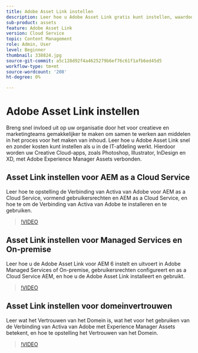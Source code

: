 ```yaml
---
title: Adobe Asset Link instellen
description: Leer hoe u Adobe Asset Link gratis kunt instellen, waardoor uw Creative Cloud-apps, zoals Photoshop, Illustrator, InDesign en XD, worden verbonden met Adobe Experience Manager Assets.
sub-product: assets
feature: Adobe Asset Link
version: Cloud Service
topic: Content Management
role: Admin, User
level: Beginner
thumbnail: 338824.jpg
source-git-commit: a5c128d92f4a4625279b6ef76c61f1afb6ed45d5
workflow-type: tm+mt
source-wordcount: '208'
ht-degree: 0%

---
```


# Adobe Asset Link instellen

Breng snel invloed uit op uw organisatie door het voor creatieve en marketingteams gemakkelijker te maken om samen te werken aan middelen in het proces voor het maken van inhoud. Leer hoe u Adobe Asset Link snel en zonder kosten kunt instellen als u in de IT-afdeling werkt. Hierdoor worden uw Creative Cloud-apps, zoals Photoshop, Illustrator, InDesign en XD, met Adobe Experience Manager Assets verbonden.

## Asset Link instellen voor AEM as a Cloud Service

Leer hoe te opstelling de Verbinding van Activa van Adobe voor AEM as a Cloud Service, vormend gebruikersrechten en AEM as a Cloud Service, en hoe te om de Verbinding van Activa van Adobe te installeren en te gebruiken.

>[!VIDEO](https://video.tv.adobe.com/v/338824/?quality=12&learn=on)

## Asset Link instellen voor Managed Services en On-premise

Leer hoe u de Adobe Asset Link voor AEM 6 instelt en uitvoert in Adobe Managed Services of On-premise, gebruikersrechten configureert en as a Cloud Service AEM, en hoe u de Adobe Asset Link installeert en gebruikt.

>[!VIDEO](https://video.tv.adobe.com/v/338823/?quality=12&learn=on)


## Asset Link instellen voor domeinvertrouwen

Leer wat het Vertrouwen van het Domein is, wat het voor het gebruiken van de Verbinding van Activa van Adobe met Experience Manager Assets betekent, en hoe te opstelling het Vertrouwen van het Domein.

>[!VIDEO](https://video.tv.adobe.com/v/338825/?quality=12&learn=on)
